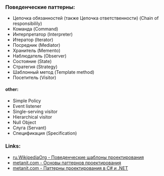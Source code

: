 ### Поведенческие паттерны:

* Цепочка обязанностей (также Цепочка ответственности) (Chain of responsibilily)
* Команда (Command)
* Интерпретатор (Interpreter)
* Итератор (Iterator)
* Посредник (Mediator)
* Хранитель (Memento)
* Наблюдатель (Observer)
* Состояние (State)
* Стратегия (Strategy)
* Шаблонный метод (Template method)
* Посетитель (Visitor)

#### other:
* Simple Policy
* Event listener
* Single-serving visitor
* Hierarchical visitor
* Null Object
* Слуга (Servant)
* Спецификация (Specification)


### Links:
* [ru.WikipediaOrg - Поведенческие шаблоны проектирования](https://ru.WikipediaOrg/wiki/%D0%9F%D0%BE%D0%B2%D0%B5%D0%B4%D0%B5%D0%BD%D1%87%D0%B5%D1%81%D0%BA%D0%B8%D0%B5_%D1%88%D0%B0%D0%B1%D0%BB%D0%BE%D0%BD%D1%8B_%D0%BF%D1%80%D0%BE%D0%B5%D0%BA%D1%82%D0%B8%D1%80%D0%BE%D0%B2%D0%B0%D0%BD%D0%B8%D1%8F)
* [metanit.com - Основы паттернов проектирования](http://metanit.com/sharp/patterns/1.1.php)
* [metanit.com - Паттерны проектирования в C# и .NET](http://metanit.com/sharp/patterns/)
